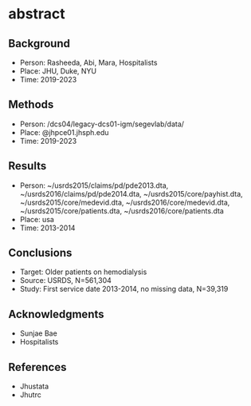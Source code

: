# abstract

## Background
* Person: Rasheeda, Abi, Mara, Hospitalists
* Place: JHU, Duke, NYU
* Time: 2019-2023

## Methods
* Person: /dcs04/legacy-dcs01-igm/segevlab/data/ 
* Place: @jhpce01.jhsph.edu
* Time: 2019-2023

## Results
* Person: ~/usrds2015/claims/pd/pde2013.dta, ~/usrds2016/claims/pd/pde2014.dta, ~/usrds2015/core/payhist.dta, ~/usrds2015/core/medevid.dta, ~/usrds2016/core/medevid.dta, ~/usrds2015/core/patients.dta, ~/usrds2016/core/patients.dta 
* Place: usa
* Time: 2013-2014

## Conclusions
* Target: Older patients on hemodialysis
* Source: USRDS, N=561,304
* Study: First service date 2013-2014, no missing data, N=39,319

## Acknowledgments
* Sunjae Bae
* Hospitalists

## References
* Jhustata
* Jhutrc
